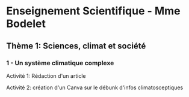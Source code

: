 
# Enseignement Scientifique - Mme Bodelet

## Thème 1: Sciences, climat et société

### 1 - Un système climatique complexe

Activité 1: Rédaction d'un article

Activité 2: création d'un Canva sur le débunk d'infos climatosceptiques

<!--stackedit_data:
eyJoaXN0b3J5IjpbLTQ2OTE4MjkwMywxMTg0MjIxMTI2LDEyMz
YxNzE3MTBdfQ==
-->
